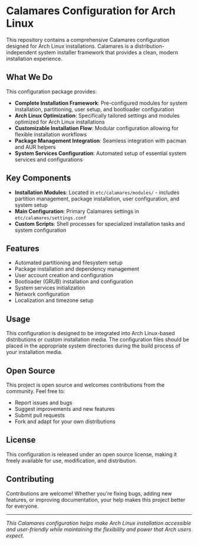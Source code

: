 # Calamares Configuration for Arch Linux

This repository contains a comprehensive Calamares configuration designed for Arch Linux installations. Calamares is a distribution-independent system installer framework that provides a clean, modern installation experience.

## What We Do

This configuration package provides:

- **Complete Installation Framework**: Pre-configured modules for system installation, partitioning, user setup, and bootloader configuration
- **Arch Linux Optimization**: Specifically tailored settings and modules optimized for Arch Linux installations
- **Customizable Installation Flow**: Modular configuration allowing for flexible installation workflows
- **Package Management Integration**: Seamless integration with pacman and AUR helpers
- **System Services Configuration**: Automated setup of essential system services and configurations

## Key Components

- **Installation Modules**: Located in `etc/calamares/modules/` - includes partition management, package installation, user configuration, and system setup
- **Main Configuration**: Primary Calamares settings in `etc/calamares/settings.conf`
- **Custom Scripts**: Shell processes for specialized installation tasks and system configuration

## Features

- Automated partitioning and filesystem setup
- Package installation and dependency management
- User account creation and configuration
- Bootloader (GRUB) installation and configuration
- System services initialization
- Network configuration
- Localization and timezone setup

## Usage

This configuration is designed to be integrated into Arch Linux-based distributions or custom installation media. The configuration files should be placed in the appropriate system directories during the build process of your installation media.

## Open Source

This project is open source and welcomes contributions from the community. Feel free to:

- Report issues and bugs
- Suggest improvements and new features
- Submit pull requests
- Fork and adapt for your own distributions

## License

This configuration is released under an open source license, making it freely available for use, modification, and distribution.

## Contributing

Contributions are welcome! Whether you're fixing bugs, adding new features, or improving documentation, your help makes this project better for everyone.

---

*This Calamares configuration helps make Arch Linux installation accessible and user-friendly while maintaining the flexibility and power that Arch users expect.*